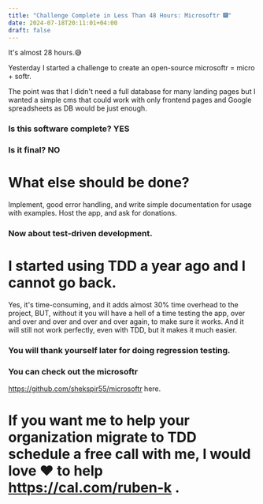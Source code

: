 ```yaml
---
title: "Challenge Complete in Less Than 48 Hours: Microsoftr 🎆"
date: 2024-07-18T20:11:01+04:00
draft: false
---
```

It's almost 28 hours.😅

Yesterday I started a challenge to create an open-source microsoftr = micro + softr.

The point was that I didn't need a full database for many landing pages but I wanted a simple cms that could work with only frontend pages and Google spreadsheets as DB would be just enough.

### Is this software complete? YES
### Is it final? NO

# What else should be done?
Implement, good error handling, and write simple documentation for usage with examples. Host the app, and ask for donations.

### Now about test-driven development.

# I started using TDD a year ago and I cannot go back.

Yes, it's time-consuming, and it adds almost 30% time overhead to the project, BUT, without it you will have a hell of a time testing the app, over and over and over and over and over again, to make sure it works. And it will still not work perfectly, even with TDD, but it makes it much easier. 

### You will thank yourself later for doing regression testing.

### You can check out the microsoftr 
https://github.com/shekspir55/microsoftr here.

# If you want me to help your organization migrate to TDD  schedule a free call with me, I would love ❤️ to help https://cal.com/ruben-k .